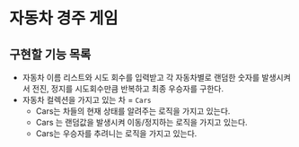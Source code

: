 # 자동차 경주 게임
## 구현할 기능 목록

- 자동차 이름 리스트와 시도 회수를 입력받고 각 자동차별로 랜덤한 숫자를 발생시켜서 전진, 정지를 시도회수만큼 반복하고 최종 우승자를 구한다.
- 자동차 컬렉션을 가지고 있는 차 = `Cars`
  - Cars는 차들의 현재 상태를 알려주는 로직을 가지고 있는다.
  - Cars 는 랜덤값을 발생시켜 이동/정지하는 로직을 가지고 있는다.
  - Cars는 우승자를 추려니는 로직을 가지고 있는다.

